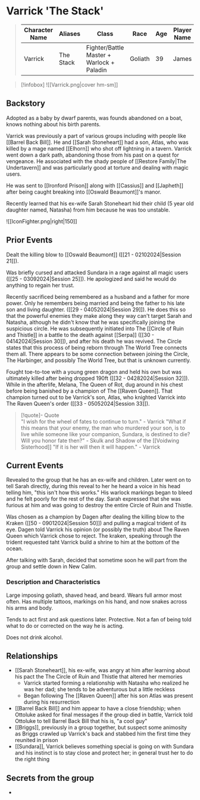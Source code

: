 # Varrick 'The Stack'
>  Character Name | Aliases | Class | Race | Age | Player Name |
>  -- | -- | -- | -- | -- | -- |
> Varrick | The Stack |Fighter/Battle Master + Warlock + Paladin |Goliath|39|James|

> [!infobox]
> ![[Varrick.png|cover hm-sm]]

## Backstory
Adopted as a baby by dwarf parents, was founds abandoned on a boat, knows nothing about his birth parents.

Varrick was previously a part of various groups including with people like [[Barrel Back Bill]]. He and [[Sarah Stoneheart]] had a son, Atlas, who was killed by a mage named [[Elhorn]] who shot off lightning in a tavern. Varrick went down a dark path, abandoning those from his past on a quest for vengeance.  He associated with the shady people of [[Restore Family|The Undertavern]] and was particularly good at torture and dealing with magic users.

He was sent to [[Ironford Prison]] along with [[Cassius]] and [[Japheth]] after being caught breaking into [[Oswald Beaumont]]'s manor.

Recently learned that his ex-wife Sarah Stoneheart hid their child (5 year old daughter named, Natasha) from him because he was too unstable.

![[IconFighter.png|right|150]]

## Prior Events
Dealt the killing blow to [[Oswald Beaumont]] ([[21 - 02102024|Session 21]]).

Was briefly cursed and attacked Sundara in a rage against all magic users ([[25 - 03092024|Session 25]]). He apologized and said he would do anything to regain her trust.

Recently sacrificed being remembered as a husband and a father for more power. Only he remembers being married and being the father to his late son and living daughter. ([[29 - 04052024|Session 29]]). He does this so that the powerful enemies they make along they way can't target Sarah and Natasha, although he didn't know that he was specifically joining the suspicious circle. He was subsequently initiated into The [[Circle of Ruin and Thistle]] in a battle to the death against [[Serpa]] ([[30 - 04142024|Session 30]]), and after his death he was revived. The Circle states that this process of being reborn through The World Tree connects them all. There appears to be some connection between joining the Circle, The Harbinger, and possibly The World Tree, but that is unknown currently.

Fought toe-to-toe with a young green dragon and held his own but was ultimately killed after being dropped 190ft ([[32 - 04282024|Session 32]]). While in the afterlife, Melana, The Queen of Rot, dug around in his chest before being banished by a champion of The [[Raven Queen]]. That champion turned out to be Varrick's son, Atlas, who knighted Varrick into The Raven Queen's order ([[33 - 05052024|Session 33]]).

> [!quote]- Quote  
> "I wish for the wheel of fates to continue to turn." - Varrick
> "What if this means that your enemy, the man who murdered your son, is to live while someone like your companion, Sundara, is destined to die? Will you honor fate then?" - Skulk and Shadow of the [[Voidwing Sisterhood]] 
> "If it is her will then it will happen." - Varrick

## Current Events

Revealed to the group that he has an ex-wife and children. Later went on to tell Sarah directly, during this reveal to her he heard a voice in his head telling him, "this isn't how this works." His warlock markings began to bleed and he felt poorly for the rest of the day. Sarah expressed that she was furious at him and was going to destroy the entire Circle of Ruin and Thistle.

Was chosen as a champion by Dagen after dealing the killing blow to the Kraken ([[50 - 09012024|Session 50]]) and pulling a magical trident of its eye. Dagen told Varrick his opinion (or possibly the truth) about The Raven Queen which Varrick chose to reject. The kraken, speaking through the trident requested taht Varrick build a shrine to him at the bottom of the ocean. 

After talking with Sarah, decided that sometime soon he will part from the group and settle down in New Calim.

### Description and Characteristics
Large imposing goliath, shaved head, and beard. Wears full armor most often. Has multiple tattoos, markings on his hand, and now snakes across his arms and body.

Tends to act first and ask questions later. Protective. Not a fan of being told what to do or corrected on the way he is acting.

Does not drink alcohol.

## Relationships
- [[Sarah Stoneheart]], his ex-wife, was angry at him after learning about his pact the The Circle of Ruin and Thistle that altered her memories
	- Varrick started forming a relationship with Natasha who realized he was her dad; she tends to be adventurous but a little reckless 
	- Began following The [[Raven Queen]] after his son Atlas was present during his resurrection
- [[Barrel Back Bill]] and him appear to have a close friendship; when Ottoluke asked for final messages if the group died in battle, Varrick told Ottoluke to tell Barrel Back Bill that his is, "a cool guy"
- [[Briggs]], previously in a group together, but suspect some animosity as Briggs crawled up Varrick's back and stabbed him the first time they reunited in prison
- [[Sundara]], Varrick believes something special is going on with Sundara and his instinct is to stay close and protect her; in general trust her to do the right thing


## Secrets from the group
- 